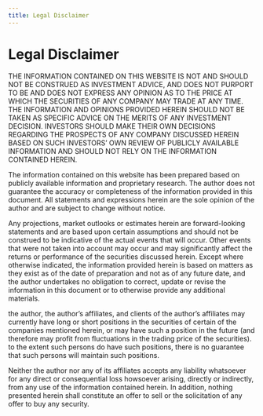 ```yaml
---
title: Legal Disclaimer
---
```


# Legal Disclaimer

THE INFORMATION CONTAINED ON THIS WEBSITE IS NOT AND SHOULD NOT BE CONSTRUED AS INVESTMENT ADVICE, AND DOES NOT PURPORT TO BE AND DOES NOT EXPRESS ANY OPINION AS TO THE PRICE AT WHICH THE SECURITIES OF ANY COMPANY MAY TRADE AT ANY TIME.  THE INFORMATION AND OPINIONS PROVIDED HEREIN SHOULD NOT BE TAKEN AS SPECIFIC ADVICE ON THE MERITS OF ANY INVESTMENT DECISION.  INVESTORS SHOULD MAKE THEIR OWN DECISIONS REGARDING THE PROSPECTS OF ANY COMPANY DISCUSSED HEREIN BASED ON SUCH INVESTORS’ OWN REVIEW OF PUBLICLY AVAILABLE INFORMATION AND SHOULD NOT RELY ON THE INFORMATION CONTAINED HEREIN.

The information contained on this website has been prepared based on publicly available information and proprietary research.  The author does not guarantee the accuracy or completeness of the information provided in this document.  All statements and expressions herein are the sole opinion of the author and are subject to change without notice.

Any projections, market outlooks or estimates herein are forward-looking statements and are based upon certain assumptions and should not be construed to be indicative of the actual events that will occur.  Other events that were not taken into account may occur and may significantly affect the returns or performance of the securities discussed herein.  Except where otherwise indicated, the information provided herein is based on matters as they exist as of the date of preparation and not as of any future date, and the author undertakes no obligation to correct, update or revise the information in this document or to otherwise provide any additional materials.

the author, the author’s affiliates, and clients of the author’s affiliates may currently have long or short positions in the securities of certain of the companies mentioned herein, or may have such a position in the future (and therefore may profit from fluctuations in the trading price of the securities).  to the extent such persons do have such positions, there is no guarantee that such persons will maintain such positions.

Neither the author nor any of its affiliates accepts any liability whatsoever for any direct or consequential loss howsoever arising, directly or indirectly, from any use of the information contained herein. In addition, nothing presented herein shall constitute an offer to sell or the solicitation of any offer to buy any security.
